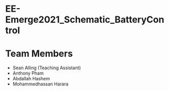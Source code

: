 # EE-Emerge2021_Schematic_BatteryControl

# Team Members
* Sean Alling (Teaching Assistant)
* Anthony Pham
* Abdallah Hashem
* Mohammedhassan Harara
